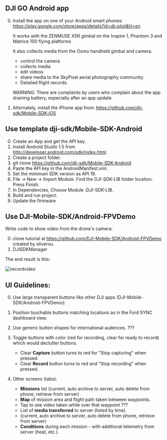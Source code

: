 

## DJI GO Android app
0. Install the app on one of your Android smart phones: 
   https://play.google.com/store/apps/details?id=dji.pilot&hl=en

   It works with the ZENMUSE X5R gimbal on the Inspire 1, Phantom 3 and Matrice 100 flying platforms 
   
   It also collects media from the Osmo handheld gimbal and camera.

   * control the camera
   * collects media 
   * edit videos
   * share media to the SkyPixel aerial photography community.
   * Detailed flight records.
   
   WARNING: There are complaints by users who complain about the app draining battery,
   especially after an app update.

0. Alternately, install the iPhone app from:
   https://github.com/dji-sdk/Mobile-SDK-iOS

## Use template dji-sdk/Mobile-SDK-Android

0. Create an App and get the API key.
0. Install Android Studio 1.5 from 
   http://developer.android.com/sdk/index.html.
0. Create a project folder.
0. git clone https://github.com/dji-sdk/Mobile-SDK-Android
0. Paste the API key in the AndroidManifest.xml.
0. Set the minimum SDK version as API 19.
0. File -> New -> Import Module. Find the DJI-SDK-LIB folder location. Press Finish.
0. In Dependencies, Choose Module :DJI-SDK-LIB.
0. Build and run project.
0. Update the firmware 


## Use DJI-Mobile-SDK/Android-FPVDemo
Write code to show video from the drone's camera:

0. clone tutorial at
   https://github.com/DJI-Mobile-SDK/Android-FPVDemo
   created by oliverou.
0. DJISDKManager

The end result is this:

   <img alt="recordvideo" src="https://cloud.githubusercontent.com/assets/300046/12869989/819ea920-cce4-11e5-9986-4000b346402e.png">

## UI Guidelines:
0. Use large transparent buttons like other DJI apps (DJI-Mobile-SDK/Android-FPVDemo):
0. Position touchable buttons matching locations as in the Ford SYNC dashboard view.
0. Use generic button shapes for international audences. ???
0. Toggle buttons with color (red for recording, clear for ready to record) which would declutter buttons.

   * Clear <strong>Capture</strong> button turns to red for "Stop capturing" when pressed.
   * Clear <strong>Record</strong> button turns to red and "Stop recording" when pressed.

0. Other screens (tabs):

   * <strong>Missions</strong> list (current, auto archive to server, auto delete from phone, retrieve from server)
   * <strong>Map</strong> of mission area and flight path taken between waypoints. 
   * Tap to see video taken while over that waypoint ???
   * List of <strong>media transferred</strong> to server (listed by time).
   * (current, auto archive to server, auto delete from phone, retrieve from server)
   * <strong>Conditions</strong> during each mission - with additional telemetry from server (heat, etc.).
   

